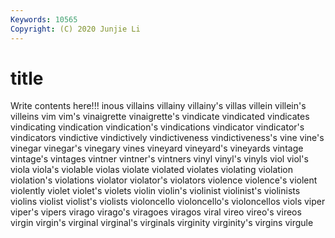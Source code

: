 ```yaml
---
Keywords: 10565
Copyright: (C) 2020 Junjie Li
---
```


# title

Write contents here!!!
inous 
villains 
villainy 
villainy's 
villas 
villein 
villein's
villeins 
vim 
vim's 
vinaigrette 
vinaigrette's 
vindicate 
vindicated 
vindicates 
vindicating 
vindication
vindication's 
vindications 
vindicator 
vindicator's 
vindicators 
vindictive 
vindictively 
vindictiveness 
vindictiveness's 
vine
vine's 
vinegar 
vinegar's 
vinegary 
vines 
vineyard 
vineyard's 
vineyards 
vintage 
vintage's
vintages 
vintner 
vintner's 
vintners 
vinyl 
vinyl's 
vinyls 
viol 
viol's 
viola
viola's 
violable 
violas 
violate 
violated 
violates 
violating 
violation 
violation's 
violations
violator 
violator's 
violators 
violence 
violence's 
violent 
violently 
violet 
violet's 
violets
violin 
violin's 
violinist 
violinist's 
violinists 
violins 
violist 
violist's 
violists 
violoncello
violoncello's 
violoncellos 
viols 
viper 
viper's 
vipers 
virago 
virago's 
viragoes 
viragos
viral 
vireo 
vireo's 
vireos 
virgin 
virgin's 
virginal 
virginal's 
virginals 
virginity
virginity's 
virgins 
virgule 
